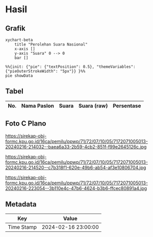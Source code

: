 # Hasil

## Grafik

```mermaid
xychart-beta
    title "Perolehan Suara Nasional"
    x-axis []
    y-axis "Suara" 0 --> 0
    bar []
```

```mermaid
%%{init: {"pie": {"textPosition": 0.5}, "themeVariables": {"pieOuterStrokeWidth": "5px"}} }%%
pie showData
```

## Tabel

| No. | Nama Paslon | Suara | Suara (raw) | Persentase |
|:--- |:----------- | -----:| -----------:| ----------:|


[p-1]: https://github.com/gigit-pemilu/pemilu-2024/blob/main/pilpres/hitung-suara/sub/71-sulawesi-utara/sub/72-kota-bitung/sub/07-maesa/sub/1005-bitung-timur/sub/013-tps/sub/paslon-1.txt
[p-2]: https://github.com/gigit-pemilu/pemilu-2024/blob/main/pilpres/hitung-suara/sub/71-sulawesi-utara/sub/72-kota-bitung/sub/07-maesa/sub/1005-bitung-timur/sub/013-tps/sub/paslon-2.txt
[p-3]: https://github.com/gigit-pemilu/pemilu-2024/blob/main/pilpres/hitung-suara/sub/71-sulawesi-utara/sub/72-kota-bitung/sub/07-maesa/sub/1005-bitung-timur/sub/013-tps/sub/paslon-3.txt

## Foto C Plano

https://sirekap-obj-formc.kpu.go.id/16ca/pemilu/ppwp/71/72/07/10/05/7172071005013-20240216-214032--baea6a33-2b59-4cb2-851f-f99e2645126c.jpg

https://sirekap-obj-formc.kpu.go.id/16ca/pemilu/ppwp/71/72/07/10/05/7172071005013-20240216-214520--c7b318f1-620e-49b6-ab54-af3e10806704.jpg

https://sirekap-obj-formc.kpu.go.id/16ca/pemilu/ppwp/71/72/07/10/05/7172071005013-20240216-223054--3b110e4c-47b6-4624-b3b6-ffcec80891a4.jpg


## Metadata

| Key        | Value               |
| ---------- | ------------------- |
| Time Stamp | 2024-02-16 23:00:00 |



